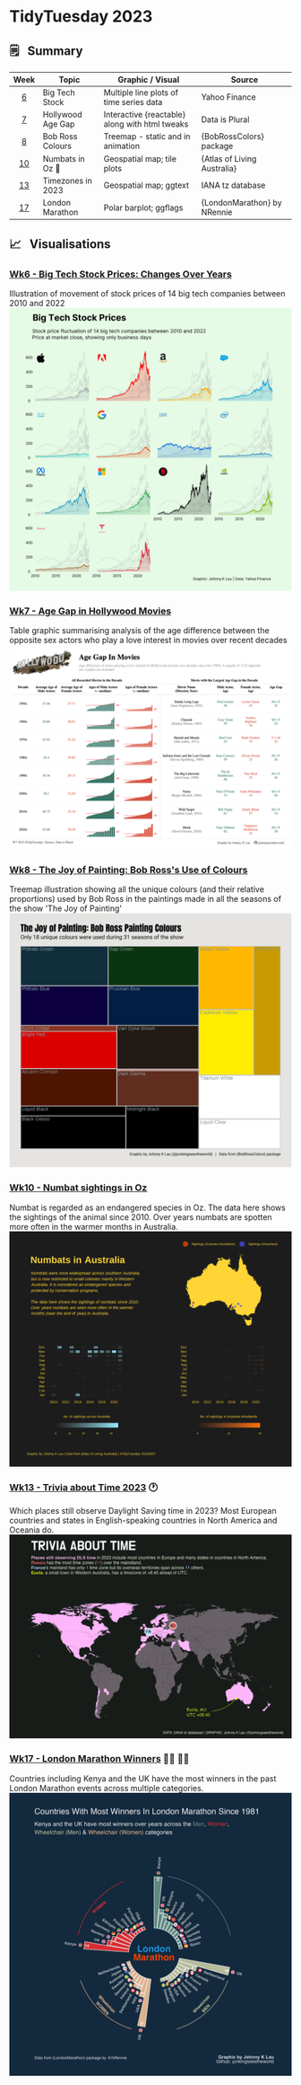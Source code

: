 # TidyTuesday 2023

## :spiral_notepad:	&nbsp; Summary 
| Week               | Topic                | Graphic / Visual                                | Source                     |
|:------------------:|----------------------|-------------------------------------------------|----------------------------|
| [6](20230207wk6)   | Big Tech Stock       | Multiple line plots of time series data         | Yahoo Finance              |
| [7](20230214wk7)   | Hollywood Age Gap    | Interactive {reactable} along with html tweaks  | Data is Plural             |
| [8](20230221wk8)   | Bob Ross Colours     | Treemap - static and in animation               | {BobRossColors} package    |
| [10](20230307wk10) | Numbats in Oz 🐀     | Geospatial map; tile plots                      | {Atlas of Living Australia}|
| [13](20230328wk13) | Timezones in 2023    | Geospatial map; ggtext                          | IANA tz database           |
| [17](20230425wk17) | London Marathon      | Polar barplot; ggflags                          | {LondonMarathon} by NRennie           |


## :chart_with_upwards_trend: &nbsp; Visualisations 

### **[Wk6 - Big Tech Stock Prices: Changes Over Years](20230207wk6)**
Illustration of movement of stock prices of 14 big tech companies between 2010 and 2022
![Screenshot](20230207wk6/tt20230207wk6_techstockprice.png)


### **[Wk7 - Age Gap in Hollywood Movies](20230214wk7)**
Table graphic summarising analysis of the age difference between the opposite sex actors who play a love interest in movies over recent decades
![Screenshot](20230214wk7/tt20230214wk7_hollywoodAge.png)


### **[Wk8 - The Joy of Painting: Bob Ross's Use of Colours](20230221wk8)**
Treemap illustration showing all the unique colours (and their relative proportions) used by Bob Ross in the paintings made in all the seasons of the show 'The Joy of Painting'
![Screenshot](20230221wk8/tt20230221wk8_BRcolor_uniq.png)


### **[Wk10 - Numbat sightings in Oz](20230307wk10)**
Numbat is regarded as an endangered species in Oz. The data here shows the sightings of the animal since 2010. Over years numbats are spotten more often in the warmer months in Australia.
![Screenshot](20230307wk10/tt20230307wk10_numbats.png)

### **[Wk13 - Trivia about Time 2023](20230328wk13)** :clock1:
Which places still observe Daylight Saving time in 2023? Most European countries and states in English-speaking countries in North America and Oceania do. 
![Screenshot](20230328wk13/tt20230329wk13_timezones.png)


### **[Wk17 - London Marathon Winners](20230425wk17)** :running_woman: :running_man:
Countries including Kenya and the UK have the most winners in the past London Marathon events across multiple categories.
![Screenshot](20230425wk17/tt20230425wk17_marathon.png)